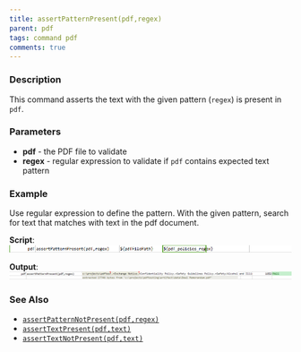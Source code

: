 ```yaml
---
title: assertPatternPresent(pdf,regex)
parent: pdf
tags: command pdf
comments: true
---
```



### Description
This command asserts the text with the given pattern (`regex`) is present in `pdf`.


### Parameters
- **pdf** \- the PDF file to validate
- **regex** \- regular expression to validate if `pdf` contains expected text pattern


### Example
Use regular expression to define the pattern. With the given pattern, search for text that matches with text in the 
pdf document.

**Script**:<br/>
![script](image/assertPatternPresent_01.png)

**Output**:<br/>
![output](image/assertPatternPresent_02.png)


### See Also
- [`assertPatternNotPresent(pdf,regex)`](assertPatternNotPresent(pdf,regex))
- [`assertTextPresent(pdf,text)`](assertTextPresent(pdf,text))
- [`assertTextNotPresent(pdf,text)`](assertTextNotPresent(pdf,text))
